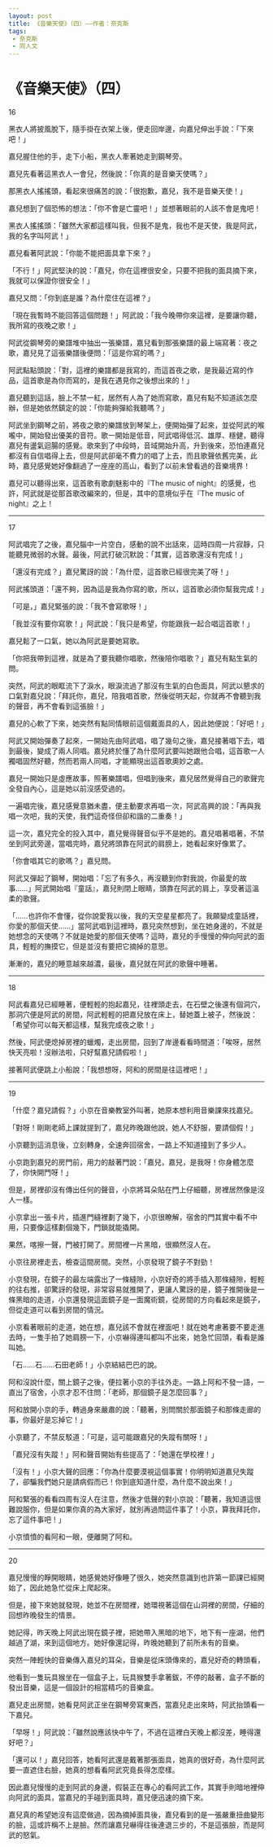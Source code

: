 ```yaml
---
layout: post
title: 《音樂天使》（四）——作者：奈克斯
tags:
 - 奈克斯
 - 同人文
---
```


# 《音樂天使》（四）

16



黑衣人將披風脫下，隨手掛在衣架上後，便走回岸邊，向嘉兒伸出手說：「下來吧！」

嘉兒握住他的手，走下小船，黑衣人牽著她走到鋼琴旁。

嘉兒先看著這黑衣人一會兒，然後說：「你真的是音樂天使嗎？」

那黑衣人搖搖頭，看起來很痛苦的說：「很抱歉，嘉兒，我不是音樂天使！」

嘉兒想到了個恐怖的想法：「你不會是亡靈吧！」並想著眼前的人該不會是鬼吧！

黑衣人搖搖頭：「雖然大家都這樣叫我，但我不是鬼，我也不是天使，我是阿武，我的名字叫阿武！」

嘉兒看著阿武說：「你能不能把面具拿下來？」

「不行！」阿武堅決的說：「嘉兒，你在這裡很安全，只要不把我的面具摘下來，我就可以保證你很安全！」

嘉兒又問：「你到底是誰？為什麼住在這裡？」

「現在我暫時不能回答這個問題！」阿武說：「我今晚帶你來這裡，是要讓你聽，我所寫的夜晚之歌！」

阿武從鋼琴旁的樂譜堆中抽出一張樂譜，嘉兒看到那張樂譜的最上端寫著：夜之歌，嘉兒見了這張樂譜後便問：「這是你寫的嗎？」

阿武點點頭說：「對，這裡的樂譜都是我寫的，而這首夜之歌，是我最近寫的作品，這首歌是為你而寫的，是我在遇見你之後想出來的！」

嘉兒聽到這話，臉上不禁一紅，居然有人為了她而寫歌，嘉兒有點不知道該怎麼辦，但是她依然鎮定的說：「你能夠彈給我聽嗎？」



阿武坐到鋼琴之前，將夜之歌的樂譜放到琴架上，便開始彈了起來，並從阿武的喉嚨中，開始發出優美的音符。歌一開始是低音，阿武唱得低沉、雄厚、穩健，聽得嘉兒有盪氣迴腸的感覺。歌來到了中段時，音域開始升高，升到後來，恐怕連嘉兒都沒有自信唱得上去，但是阿武卻毫不費力的唱了上去，而且歌聲依舊完美，此時，嘉兒感覺她好像翻過了一座座的高山，看到了以前未曾看過的音樂境界！

嘉兒可以聽得出來，這首歌有歌劇魅影中的『The music of night』的感覺，也許，阿武就是從那首歌改編來的，但是，其中的意境似乎在『The music of night』之上！

***

17



阿武唱完了之後，嘉兒腦中一片空白，感動的說不出話來，這時四周一片寂靜，只能聽見微弱的水聲。最後，阿武打破沉默說：「其實，這首歌還沒有完成！」

「還沒有完成？」嘉兒驚訝的說：「為什麼，這首歌已經很完美了呀！」

阿武搖頭道：「還不夠，因為這是我為你寫的歌，所以，這首歌必須你幫我完成！」

「可是，」嘉兒緊張的說：「我不會寫歌呀！」

「我並沒有要你寫歌！」阿武說：「我只是希望，你能跟我一起合唱這首歌！」

嘉兒鬆了一口氣，她以為阿武是要她寫歌。

「你把我帶到這裡，就是為了要我聽你唱歌，然後陪你唱歌？」嘉兒有點生氣的問。

突然，阿武的眼眶流下了淚水，眼淚流過了那沒有生氣的白色面具，阿武以懇求的口氣對嘉兒說：「拜託你，嘉兒，陪我唱首歌，然後從明天起，你就再不會聽到我的聲音，再不會看到這張臉！」



嘉兒的心軟了下來，她突然有點同情眼前這個戴面具的人，因此她便說：「好吧！」

阿武又開始彈奏了起來，一開始先由阿武唱，唱了幾句之後，嘉兒接著唱下去，唱到最後，變成了兩人同唱。嘉兒終於懂了為什麼阿武要叫她跟他合唱，這首歌一人獨唱固然好聽，然而若兩人同唱，才能顯現出這首歌奧妙之處。



嘉兒一開始只是虛應故事，照著樂譜唱，但唱到後來，嘉兒居然覺得自己的歌聲完全發自內心，這是她以前沒感受過的。

一遍唱完後，嘉兒感覺意猶未盡，便主動要求再唱一次，阿武高興的說：「再與我唱一次吧，我的天使，我們這奇怪但卻和諧的二重奏！」

這一次，嘉兒完全的投入其中，嘉兒覺得聲音似乎不是她的。嘉兒唱著唱著，不禁坐到阿武旁邊，當唱完時，嘉兒將頭靠在阿武的肩膀上，她看起來好像累了。



「你會唱其它的歌嗎？」嘉兒問。

阿武又彈起了鋼琴，開始唱：「忘了有多久，再沒聽到你對我說，你最愛的故事……」阿武開始唱『童話』，嘉兒則閉上眼睛，頭靠在阿武的肩上，享受著這溫柔的歌聲。

「……也許你不會懂，從你說愛我以後，我的天空星星都亮了。我願變成童話裡，你愛的那個天使……」當阿武唱到這裡時，嘉兒突然想到，坐在她身邊的，不就是她想念的天使嗎？不就是她愛的那個天使嗎？這時，嘉兒的手慢慢的伸向阿武的面具，輕輕的撫摸它，但是並沒有要把它摘掉的意思。



漸漸的，嘉兒的睡意越來越濃，最後，嘉兒就在阿武的歌聲中睡著。

***

18



阿武看嘉兒已經睡著，便輕輕的抱起嘉兒，往裡頭走去，在石壁之後還有個洞穴，那洞穴便是阿武的房間，阿武輕輕的把嘉兒放在床上，替她蓋上被子，然後說：「希望你可以每天都這樣，幫我完成夜之歌！」

然後，阿武便熄掉房裡的蠟燭，走出房間，回到了岸邊看看時間道：「唉呀，居然快天亮啦！沒辦法啦，只好幫嘉兒請假啦！」

接著阿武便跳上小船說：「我想想呀，阿和的房間是往這裡吧！」

***

19



「什麼？嘉兒請假？」小京在音樂教室外叫著，她原本想利用音樂課來找嘉兒。

「對呀！剛剛老師上課就提到了，嘉兒昨晚跟他說，她人不舒服，要請個假！」

小京聽到這消息後，立刻轉身，全速奔回宿舍，一路上不知道撞到了多少人。

小京跑到嘉兒的房門前，用力的敲著門說：「嘉兒，嘉兒，是我呀！你身體怎麼了，你快開門呀！」

但是，房裡卻沒有傳出任何的聲音，小京將耳朵貼在門上仔細聽，房裡居然像是沒人一樣。

小京拿出一張卡片，插進門縫裡劃了幾下，小京很瞭解，宿舍的門其實中看不中用，只要像這樣劃個幾下，門鎖就能撬開。

果然，喀擦一聲，門被打開了。房間裡一片黑暗，很顯然沒人在。

小京往房裡走去，檢查這間房間。突然，小京發現了鏡子不對勁！

小京發現，在鏡子的最左端露出了一條縫隙，小京好奇的將手插入那條縫隙，輕輕的往右推，卻驚訝的發現，非常容易就推開了，更讓人驚訝的是，鏡子推開後是一條黑暗的走道，小京還發現這面鏡子是一面魔術鏡，從房間的方向看起來是鏡子，但從走道可以看到房間的情況。



小京看著眼前的走道，她在想，嘉兒該不會就在裡面吧！就在她考慮著要不要走進去時，一隻手拍了她肩膀一下，小京嚇得連叫都叫不出來，她急忙回頭，看看是誰叫她。

「石……石……石田老師！」小京結結巴巴的說。

阿和沒說什麼，關上鏡子之後，便拉著小京的手往外走。一路上阿和不發一語，一直出了宿舍，小京才忍不住問：「老師，那個鏡子是怎麼回事？」

阿和放開小京的手，轉過身來嚴肅的說：「聽著，別問關於那面鏡子和那條走廊的事，你最好是忘掉它！」

小京聽了，不禁反駁道：「可是，這可能跟嘉兒的失蹤有關呀！」

「嘉兒沒有失蹤！」阿和聲音開始有些提高了：「她還在學校裡！」

「沒有！」小京大聲的回應：「你為什麼要漠視這個事實！你明明知道嘉兒失蹤了，卻騙我們她只是請病假而已！你到底知道什麼，為什麼不說出來！」

阿和緊張的看看四周有沒人在注意，然後才低聲的對小京說：「聽著，我知道這很難說服你，但是如果你真的為大家好，就別再過問這件事了！小京，算我拜託你，忘了這件事吧！」

小京憤憤的看阿和一眼，便離開了阿和。

***

20



嘉兒慢慢的睜開眼睛，她感覺她好像睡了很久，她突然意識到也許第一節課已經開始了，因此她急忙從床上爬起來。

但是，接下來她就發現，她並不在房間裡，她環視著這個在山洞裡的房間，仔細的回想昨晚發生的情景。

她記得，昨天晚上阿武出現在鏡子裡，把她帶入黑暗的地下，地下有一座湖，他們越過了湖，來到這個地方。她好像還記得，昨晚她聽到了前所未有的音樂。

突然一陣輕快的音樂傳入嘉兒的耳朵，音樂是從床頭傳來的，嘉兒好奇的轉頭看，

他看到一隻玩具猴坐在一個盒子上，玩具猴雙手拿著鈸，不停的敲著，盒子不斷的發出音樂，這是一個設計的相當精巧的音樂盒。



嘉兒走出房間，她看見阿武正坐在鋼琴旁寫東西，當嘉兒走出來時，阿武抬頭看一下嘉兒。

「早呀！」阿武說：「雖然說應該快中午了，不過在這裡白天晚上都沒差，睡得還好吧？」

「還可以！」嘉兒回答，她看阿武還是戴著那張面具，她真的很好奇，為什麼阿武要一直遮住右臉，她真的想看看阿武究竟長得怎麼樣。

因此嘉兒慢慢的走到阿武的身邊，假裝正在專心的看阿武工作，其實手則暗地裡伸向阿武的面具，當嘉兒的手碰到面具時，嘉兒便迅速的摘下來。



嘉兒真的希望她沒有這麼做過，因為摘掉面具後，嘉兒看到的是一張嚴重扭曲變形的臉，這或許稱不上是臉。然而讓嘉兒嚇得往後連退三步的，不是這張臉，而是阿武的怒氣。